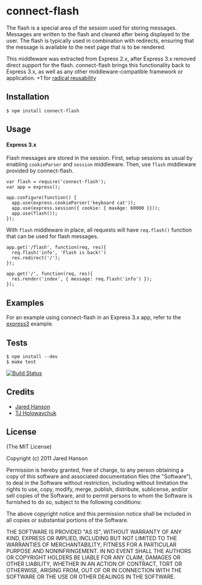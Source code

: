 # connect-flash

The flash is a special area of the session used for storing messages.  Messages
are written to the flash and cleared after being displayed to the user.  The
flash is typically used in combination with redirects, ensuring that the message
is available to the next page that is to be rendered.

This middleware was extracted from Express 2.x, after Express 3.x removed direct
support for the flash.  connect-flash brings this functionality back to Express
3.x, as well as any other middleware-compatible framework or application. +1 for
[radical reusability](http://substack.net/posts/b96642/the-node-js-aesthetic)

## Installation

    $ npm install connect-flash

## Usage

#### Express 3.x

Flash messages are stored in the session.  First, setup sessions as usual by
enabling `cookieParser` and `session` middleware.  Then, use `flash` middleware
provided by connect-flash.

    var flash = require('connect-flash');
    var app = express();

    app.configure(function() {
      app.use(express.cookieParser('keyboard cat'));
      app.use(express.session({ cookie: { maxAge: 60000 }}));
      app.use(flash());
    });

With `flash` middleware in place, all requests will have `req.flash()` function
that can be used for flash messages.

    app.get('/flash', function(req, res){
      req.flash('info', 'Flash is back!')
      res.redirect('/');
    });

    app.get('/', function(req, res){
      res.render('index', { message: req.flash('info') });
    });

## Examples

For an example using connect-flash in an Express 3.x app, refer to the [express3](https://github.com/jaredhanson/connect-flash/tree/master/examples/express3)
example.

## Tests

    $ npm install --dev
    $ make test

[![Build Status](https://secure.travis-ci.org/jaredhanson/connect-flash.png)](http://travis-ci.org/jaredhanson/connect-flash)

## Credits

  - [Jared Hanson](http://github.com/jaredhanson)
  - [TJ Holowaychuk](https://github.com/visionmedia)

## License

(The MIT License)

Copyright (c) 2011 Jared Hanson

Permission is hereby granted, free of charge, to any person obtaining a copy of
this software and associated documentation files (the "Software"), to deal in
the Software without restriction, including without limitation the rights to
use, copy, modify, merge, publish, distribute, sublicense, and/or sell copies of
the Software, and to permit persons to whom the Software is furnished to do so,
subject to the following conditions:

The above copyright notice and this permission notice shall be included in all
copies or substantial portions of the Software.

THE SOFTWARE IS PROVIDED "AS IS", WITHOUT WARRANTY OF ANY KIND, EXPRESS OR
IMPLIED, INCLUDING BUT NOT LIMITED TO THE WARRANTIES OF MERCHANTABILITY, FITNESS
FOR A PARTICULAR PURPOSE AND NONINFRINGEMENT. IN NO EVENT SHALL THE AUTHORS OR
COPYRIGHT HOLDERS BE LIABLE FOR ANY CLAIM, DAMAGES OR OTHER LIABILITY, WHETHER
IN AN ACTION OF CONTRACT, TORT OR OTHERWISE, ARISING FROM, OUT OF OR IN
CONNECTION WITH THE SOFTWARE OR THE USE OR OTHER DEALINGS IN THE SOFTWARE.
